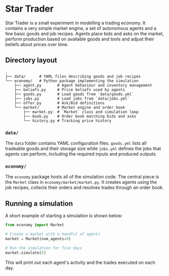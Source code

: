 # Star Trader

Star Trader is a small experiment in modelling a trading economy. It contains a very
simple market engine, a set of autonomous agents and a few basic goods and job
recipes. Agents place bids and asks on the market, perform production based on
available goods and tools and adjust their beliefs about prices over time.

## Directory layout

```
.
├── data/      # YAML files describing goods and job recipes
└── economy/   # Python package implementing the simulation
    ├── agent.py       # Agent behaviour and inventory management
    ├── beliefs.py     # Price beliefs used by agents
    ├── goods.py       # Load goods from `data/goods.yml`
    ├── jobs.py        # Load jobs from `data/jobs.yml`
    ├── offer.py       # Ask/Bid definitions
    └── market/        # Market engine and order book
        ├── market.py  # `Market` class and simulation loop
        ├── book.py    # Order book matching bids and asks
        └── history.py # Tracking price history
```

### `data/`

The `data` folder contains YAML configuration files. `goods.yml` lists all tradeable
goods and their storage size while `jobs.yml` defines the jobs that agents can
perform, including the required inputs and produced outputs.

### `economy/`

The `economy` package hosts all of the simulation code. The central piece is the
`Market` class in `economy/market/market.py`. It creates agents using the job
recipes, collects their orders and resolves trades through an order book.

## Running a simulation

A short example of starting a simulation is shown below:

```python
from economy import Market

# Create a market with a handful of agents
market = Market(num_agents=9)

# Run the simulation for five days
market.simulate(5)
```

This will print out each agent's activity and the trades executed on each day.

